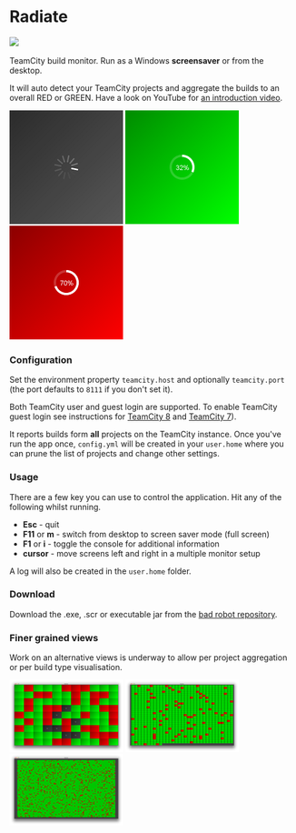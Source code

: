 # Radiate
[![](https://travis-ci.org/tobyweston/radiate.png?branch=master)](https://travis-ci.org/tobyweston/radiate)

TeamCity build monitor. Run as a Windows **screensaver** or from the desktop.

It will auto detect your TeamCity projects and aggregate the builds to an overall RED or GREEN. Have a look on YouTube for [an introduction video](http://www.youtube.com/watch?v=ZMQn-J435Lk).

![](grey-busy.png) ![](green-radial.png) ![](red-radial.png)

### Configuration

Set the environment property `teamcity.host` and optionally `teamcity.port` (the port defaults to `8111` if you don't set it).

Both TeamCity user and guest login are supported. To enable TeamCity guest login see instructions for [TeamCity 8](http://confluence.jetbrains.com/display/TCD8/Enabling+Guest+Login) and [TeamCity 7](http://confluence.jetbrains.com/display/TCD7/Enabling+Guest+Login)).

It reports builds form **all** projects on the TeamCity instance. Once you've run the app once, `config.yml` will be created in your `user.home` where you can prune the list of projects and change other settings.

### Usage

There are a few key you can use to control the application. Hit any of the following whilst running.

* **Esc** - quit
* **F11** or **m** - switch from desktop to screen saver mode (full screen)
* **F1** or **i** - toggle the console for additional information
* **cursor** - move screens left and right in a multiple monitor setup

A log will also be created in the `user.home` folder.

### Download

Download the .exe, .scr or executable jar from the [bad robot repository](http://robotooling.com/maven/bad/robot/radiate/).

### Finer grained views

Work on an alternative views is underway to allow per project aggregation or per build type visualisation.

![](chessboard.png) ![](chessboard2.png) ![](chessboard3.png)